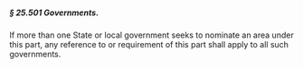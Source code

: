 ##### § 25.501 Governments. #####

If more than one State or local government seeks to nominate an area under this part, any reference to or requirement of this part shall apply to all such governments.